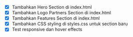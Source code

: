 - [x] Tambahkan Hero Section di index.html
- [x] Tambahkan Logo Partners Section di index.html
- [x] Tambahkan Features Section di index.html
- [x] Tambahkan CSS styling di styles.css untuk section baru
- [x] Test responsive dan hover effects
